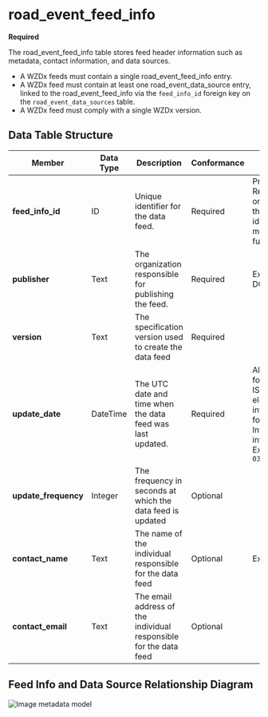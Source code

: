 # road_event_feed_info
**Required**

The road_event_feed_info table stores feed header information such as metadata, contact information, and data sources.

- A WZDx feeds must contain a single road_event_feed_info entry.
- A WZDx feed must contain at least one road_event_data_source entry, linked to the road_event_feed_info via the `feed_info_id` foreign key on the `road_event_data_sources` table.
- A WZDx feed must comply with a single WZDx version.

## Data Table Structure
Member | Data Type | Description | Conformance | Notes
---------- | --------- | ---------------- | ----------- | -----
**feed_info_id** |	ID |	Unique identifier for the data feed. | Required | Primary Key Recommendations on the format of this unique identifier will be made in the future. | 
**publisher** | Text | The organization responsible for publishing the feed. | Required | Example: State DOT
**version** | Text | The specification version used to create the data feed | Required |
**update_date** |	DateTime | The UTC date and time when the data feed was last updated. |	Required | All date/time formats shall use ISO 8601 Data elements and interchange formats – Information interchange. Example: `2016-11-03T19:37:00Z`
**update_frequency** | Integer | The frequency in seconds at which the data feed is updated | Optional | 
**contact_name** | Text | The name of the individual responsible for the data feed | Optional | Example: Jo Help
**contact_email** | Text  | The email address of the individual responsible for the data feed | Optional |

## Feed Info and Data Source Relationship Diagram
![Image metadata model](https://github.com/usdot-jpo-ode/jpo-wzdx/blob/v3-metadata-update/images/feed_source_event_relationship.jpg)
